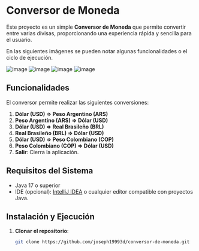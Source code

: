 # Conversor de Moneda

Este proyecto es un simple **Conversor de Moneda** que permite convertir entre varias divisas, proporcionando una experiencia rápida y sencilla para el usuario.

En las siguientes imágenes se pueden notar algunas funcionalidades o el ciclo de ejecución. 

![image](https://github.com/user-attachments/assets/677004e8-1f0f-4753-8855-a5d25181b2f0)
![image](https://github.com/user-attachments/assets/b8e867d2-1cca-4324-98ef-8b68ed1a114c)
![image](https://github.com/user-attachments/assets/ec1801fe-54ba-4dd6-89ae-704fd8cb88c0)
![image](https://github.com/user-attachments/assets/2b0dd4b5-a5a5-4210-9019-ff07c384131d)

## Funcionalidades

El conversor permite realizar las siguientes conversiones:

1. **Dólar (USD) => Peso Argentino (ARS)**
2. **Peso Argentino (ARS) => Dólar (USD)**
3. **Dólar (USD) => Real Brasileño (BRL)**
4. **Real Brasileño (BRL) => Dólar (USD)**
5. **Dólar (USD) => Peso Colombiano (COP)**
6. **Peso Colombiano (COP) => Dólar (USD)**
7. **Salir**: Cierra la aplicación.

## Requisitos del Sistema

- Java 17 o superior
- IDE (opcional): [IntelliJ IDEA](https://www.jetbrains.com/idea/) o cualquier editor compatible con proyectos Java.

## Instalación y Ejecución

1. **Clonar el repositorio**:

   ```bash
   git clone https://github.com/joseph19993d/conversor-de-moneda.git
